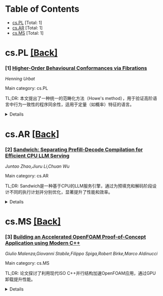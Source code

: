 <div id=toc></div>

# Table of Contents

- [cs.PL](#cs.PL) [Total: 1]
- [cs.AR](#cs.AR) [Total: 1]
- [cs.MS](#cs.MS) [Total: 1]


<div id='cs.PL'></div>

# cs.PL [[Back]](#toc)

### [1] [Higher-Order Behavioural Conformances via Fibrations](https://arxiv.org/abs/2507.18509)
*Henning Urbat*

Main category: cs.PL

TL;DR: 本文提出了一种统一的范畴化方法（Howe's method），用于验证高阶语言中行为一致性的程序同余性，适用于定量（如概率）特征的语言。


<details>
  <summary>Details</summary>
Motivation: 随着具有定量特征的语言的兴起，需要扩展共归纳方法以支持更精细的行为一致性（如行为距离），并确保其作为程序同余性的正确性。

Method: 通过抽象高阶规范（AHOS）建模语言，并使用纤维化建模行为一致性，提出了一种通用的范畴化框架。

Result: 在自然条件下，证明了行为一致性的最大双一致性形成同余性，并应用于概率高阶语言的双相似性和行为伪度量。

Conclusion: 该方法为验证行为一致性的同余性提供了统一的框架，适用于多种语言和行为一致性概念。

Abstract: Coinduction is a widely used technique for establishing behavioural
equivalence of programs in higher-order languages. In recent years, the rise of
languages with quantitative (e.g.~probabilistic) features has led to extensions
of coinductive methods to more refined types of behavioural conformances, most
notably notions of behavioural distance. To guarantee soundness of coinductive
reasoning, one needs to show that the behavioural conformance at hand forms a
program congruence, i.e. it is suitably compatible with the operations of the
language. This is usually achieved by a complex proof technique known as
\emph{Howe's method}, which needs to be carefully adapted to both the specific
language and the targeted notion of behavioural conformance. We develop a
uniform categorical approach to Howe's method that features two orthogonal
dimensions of abstraction: (1) the underlying higher-order language is modelled
by an \emph{abstract higher-order specification} (AHOS), a novel and very
general categorical account of operational semantics, and (2) notions of
behavioural conformance (such as relations or metrics) are modelled via
fibrations over the base category of an AHOS. Our main result is a fundamental
congruence theorem at this level of generality: Under natural conditions on the
categorical ingredients and the operational rules of a language modelled by an
AHOS, the greatest behavioural (bi)conformance on its operational model forms a
congruence. We illustrate our theory by deriving congruence of bisimilarity and
behavioural pseudometrics for probabilistic higher-order languages.

</details>


<div id='cs.AR'></div>

# cs.AR [[Back]](#toc)

### [2] [Sandwich: Separating Prefill-Decode Compilation for Efficient CPU LLM Serving](https://arxiv.org/abs/2507.18454)
*Juntao Zhao,Jiuru Li,Chuan Wu*

Main category: cs.AR

TL;DR: Sandwich是一种基于CPU的LLM服务引擎，通过为预填充和解码阶段设计不同的执行计划并分别优化，显著提升了性能和效率。


<details>
  <summary>Details</summary>
Motivation: 现有基于CPU的解决方案忽视了LLM推理中预填充和解码阶段的工作负载差异，采用静态的NUMA节点模型分区和供应商库，效果不佳。

Method: 提出Sandwich引擎，针对预填充和解码阶段分别优化执行计划，并在多种CPU平台上进行评估。

Result: Sandwich在吞吐量、延迟和资源需求方面显著优于现有方案，生成的GEMM内核性能接近静态编译器，但调优成本低得多。

Conclusion: Sandwich为CPU上的LLM服务提供了一种高效、低成本的解决方案，具有广泛的应用潜力。

Abstract: Utilizing CPUs to serve large language models (LLMs) is a resource-friendly
alternative to GPU serving. Existing CPU-based solutions ignore workload
differences between the prefill and the decode phases of LLM inference,
applying a static per-NUMA (Non-Uniform Memory Access) node model partition and
utilizing vendor libraries for operator-level execution, which is suboptimal.
We propose Sandwich, a hardware-centric CPU-based LLM serving engine that uses
different execution plans for the prefill and decode phases and optimizes them
separately.
  We evaluate Sandwich across diverse baselines and datasets on five CPU
platforms, including x86 with AVX-2 and AVX-512, as well as ARM with NEON.
Sandwich achieves an average 2.01x throughput improvement and 90% satisfactory
time-to-first-token (TTFT) and time-per-output-token (TPOT) latencies with up
to 3.40x lower requirements in single sequence serving, and significant
improvement in Goodput in continuous-batching serving. The GEMM kernels
generated by Sandwich outperform representative vendor kernels and other
dynamic shape solutions, achieving performance comparable to static compilers
with three orders of magnitude less kernel tuning costs.

</details>


<div id='cs.MS'></div>

# cs.MS [[Back]](#toc)

### [3] [Building an Accelerated OpenFOAM Proof-of-Concept Application using Modern C++](https://arxiv.org/abs/2507.18268)
*Giulio Malenza,Giovanni Stabile,Filippo Spiga,Robert Birke,Marco Aldinucci*

Main category: cs.MS

TL;DR: 论文探讨了利用现代ISO C++并行结构加速OpenFOAM应用，通过GPU卸载提升性能。


<details>
  <summary>Details</summary>
Motivation: 高性能计算（HPC）中，GPU等加速器的使用日益普及，但如何优化其软件实现以提升性能和易用性仍是一个挑战。

Method: 采用现代ISO C++并行结构，结合NVIDIA HPC SDK编译器运行时栈，实现多核执行和GPU卸载的单代码库。

Result: 通过GPU卸载，成功提升了OpenFOAM中laplacianFoam应用的性能。

Conclusion: 研究表明，利用C++并行结构可以高效实现GPU加速，为OpenFOAM等应用的性能优化提供了可行方案。

Abstract: The modern trend in High-Performance Computing (HPC) involves the use of
accelerators such as Graphics Processing Units (GPUs) alongside Central
Processing Units (CPUs) to speed up numerical operations in various
applications. Leading manufacturers such as NVIDIA, Intel, and AMD are
constantly advancing these architectures, augmenting them with features such as
mixed precision, enhanced memory hierarchies, and specialised accelerator
silicon blocks (e.g., Tensor Cores on GPU or AMX/SME engines on CPU) to enhance
compute performance. At the same time, significant efforts in software
development are aimed at optimizing the use of these innovations, seeking to
improve usability and accessibility. This work contributes to the
state-of-the-art of OpenFOAM development by presenting a working
Proof-Of-Concept application built using modern ISO C++ parallel constructs.
This approach, combined with an appropriate compiler runtime stack, like the
one provided by the NVIDIA HPC SDK, makes it possible to accelerate
well-defined kernels, allowing multi-core execution and GPU offloading using a
single codebase. The study demonstrates that it is possible to increase the
performance of the OpenFOAM laplacianFoam application by offloading the
computations on NVIDIA GPUs using the C++ parallel construct.

</details>
